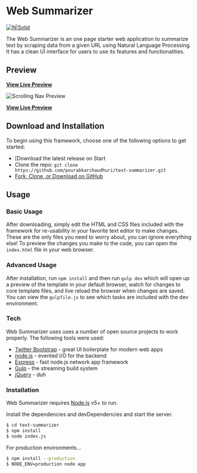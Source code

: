 # Web Summarizer

[![N|Solid](https://cldup.com/dTxpPi9lDf.thumb.png)](https://nodesource.com/products/nsolid)

The Web Summarizer is an one page starter web application to summarize text by scraping data from a given URL using Natural Language Processing. It has a clean UI interface for users to use its features and functionalities.

## Preview

**[View Live Preview](https://peaceful-brushlands-95589.herokuapp.com/)**

![Scrolling Nav Preview](https://image.ibb.co/h4Uvvw/cover.png)

**[View Live Preview](https://peaceful-brushlands-95589.herokuapp.com/)**


## Download and Installation

To begin using this framework, choose one of the following options to get started:
* [Download the latest release on Start
* Clone the repo: `git clone https://github.com/pourabkarchaudhuri/text-summarizer.git`
* [Fork, Clone, or Download on GitHub](https://github.com/pourabkarchaudhuri/text-summarizer)

## Usage

### Basic Usage

After downloading, simply edit the HTML and CSS files included with the framework for re-usability in your favorite text editor to make changes. These are the only files you need to worry about, you can ignore everything else! To preview the changes you make to the code, you can open the `index.html` file in your web browser.

### Advanced Usage

After installation, run `npm install` and then run `gulp dev` which will open up a preview of the template in your default browser, watch for changes to core template files, and live reload the browser when changes are saved. You can view the `gulpfile.js` to see which tasks are included with the dev environment.


### Tech

Web Summarizer uses uses a number of open source projects to work properly. The following tools were used:


* [Twitter Bootstrap] - great UI boilerplate for modern web apps
* [node.js] - evented I/O for the backend
* [Express] - fast node.js network app framework
* [Gulp] - the streaming build system
* [jQuery] - duh

### Installation

Web Summarizer requires [Node.js](https://nodejs.org/) v5+ to run.

Install the dependencies and devDependencies and start the server.

```sh
$ cd text-summarizer
$ npm install
$ node index.js
```

For production environments...

```sh
$ npm install --production
$ NODE_ENV=production node app
```

   [node.js]: <http://nodejs.org>
   [Twitter Bootstrap]: <http://twitter.github.com/bootstrap/>
   [jQuery]: <http://jquery.com>
   [express]: <http://expressjs.com>
   [Gulp]: <http://gulpjs.com>

   [PlDb]: <https://github.com/joemccann/dillinger/tree/master/plugins/dropbox/README.md>
   [PlGh]: <https://github.com/joemccann/dillinger/tree/master/plugins/github/README.md>
   [PlGd]: <https://github.com/joemccann/dillinger/tree/master/plugins/googledrive/README.md>
   [PlOd]: <https://github.com/joemccann/dillinger/tree/master/plugins/onedrive/README.md>
   [PlMe]: <https://github.com/joemccann/dillinger/tree/master/plugins/medium/README.md>
   [PlGa]: <https://github.com/RahulHP/dillinger/blob/master/plugins/googleanalytics/README.md>
